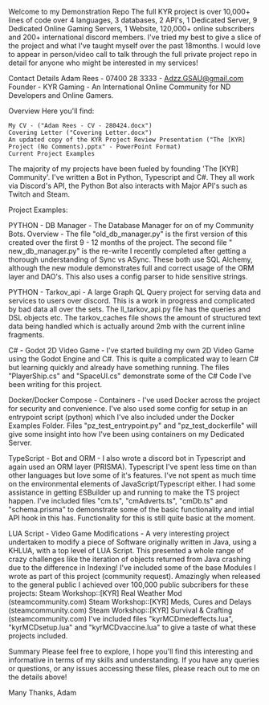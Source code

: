 Welcome to my Demonstration Repo The full KYR project is over 10,000+ lines of code over 4 languages, 3 databases, 2 API's, 1 Dedicated Server, 9 Dedicated Online Gaming Servers, 1 Website, 120,000+ online subscribers and 200+ international discord members. I've tried my best to give a slice of the project and what I've taught myself over the past 18months. I would love to appear in person/video call to talk through the full private project repo in detail for anyone who might be interested in my services!

Contact Details 
Adam Rees - 07400 28 3333 - Adzz.GSAU@gmail.com Founder - KYR Gaming - An International Online Community for ND Developers and Online Gamers.

Overview Here you'll find:

    My CV - ("Adam Rees - CV - 280424.docx")
    Covering Letter ("Covering Letter.docx")
    An updated copy of the KYR Project Review Presentation ("The [KYR] Project (No Comments).pptx" - PowerPoint Format)
    Current Project Examples

The majority of my projects have been fueled by founding 'The [KYR] Community'. I've written a Bot in Python, Typescript and C#. They all work via Discord's API, the Python Bot also interacts with Major API's such as Twitch and Steam.

Project Examples:

PYTHON - DB Manager - The Database Manager for on of my Community Bots. Overview - The file "old_db_manager.py" is the first version of this created over the first 9 - 12 months of the project. The second file " new_db_manager.py" is the re-write I recently completed after getting a thorough understanding of Sync vs ASync. These both use SQL Alchemy, although the new module demonstrates full and correct usage of the ORM layer and DAO's. This also uses a config parser to hide sensitive strings.

PYTHON - Tarkov_api - A large Graph QL Query project for serving data and services to users over discord. This is a work in progress and complicated by bad data all over the sets. The ll_tarkov_api.py file has the queries and DSL objects etc. The tarkov_caches file shows the amount of structured text data being handled which is actually around 2mb with the current inline fragments.

C# - Godot 2D Video Game - I've started building my own 2D Video Game using the Godot Engine and C#. This is quite a complicated way to learn C# but learning quickly and already have something running. The files "PlayerShip.cs" and "SpaceUI.cs" demonstrate some of the C# Code I've been writing for this project.

Docker/Docker Compose - Containers - I've used Docker across the project for security and convenience. I've also used some config for setup in an entrypoint script (python) which I've also included under the Docker Examples Folder. Files "pz_test_entrypoint.py" and "pz_test_dockerfile" will give some insight into how I've been using containers on my Dedicated Server.

TypeScript - Bot and ORM - I also wrote a discord bot in Typescript and again used an ORM layer (PRISMA). Typescript I've spent less time on than other languages but love some of it's features. I've not spent as much time on the environmental elements of JavaScript/Typescript either. I had some assistance in getting ESBuilder up and running to make the TS project happen. I've included files "cm.ts", "cmAdverts.ts", "cmDb.ts" and "schema.prisma" to demonstrate some of the basic functionality and intial API hook in this has. Functionality for this is still quite basic at the moment.

LUA Script - Video Game Modifications - A very interesting project undertaken to modify a piece of Software originally written in Java, using a KHLUA, with a top level of LUA Script. This presented a whole range of crazy challenges like the iteration of objects returned from Java crashing due to the difference in Indexing! I've included some of the base Modules I wrote as part of this project (community request). Amazingly when released to the general public I achieved over 100,000 public subcribers for these projects: Steam Workshop::[KYR] Real Weather Mod (steamcommunity.com) Steam Workshop::[KYR] Meds, Cures and Delays (steamcommunity.com) Steam Workshop::[KYR] Survival & Crafting (steamcommunity.com) I've included files "kyrMCDmedeffects.lua", "kyrMCDsetup.lua" and "kyrMCDvaccine.lua" to give a taste of what these projects included.

Summary Please feel free to explore, I hope you'll find this interesting and informative in terms of my skills and understanding. If you have any queries or questions, or any issues accessing these files, please reach out to me on the details above!

Many Thanks, Adam
